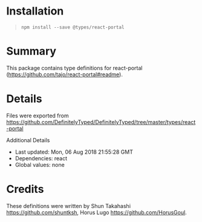 # Installation
> `npm install --save @types/react-portal`

# Summary
This package contains type definitions for react-portal (https://github.com/tajo/react-portal#readme).

# Details
Files were exported from https://github.com/DefinitelyTyped/DefinitelyTyped/tree/master/types/react-portal

Additional Details
 * Last updated: Mon, 06 Aug 2018 21:55:28 GMT
 * Dependencies: react
 * Global values: none

# Credits
These definitions were written by Shun Takahashi <https://github.com/shuntksh>, Horus Lugo <https://github.com/HorusGoul>.
